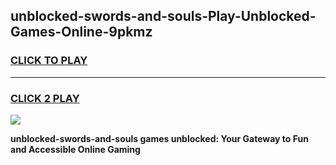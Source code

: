
## unblocked-swords-and-souls-Play-Unblocked-Games-Online-9pkmz
<h3>
<a href="https://premium76.site?title=unblocked-swords-and-souls&ref=25A">CLICK TO PLAY</a></h3>
<hr>

<h3>
<a href="https://premium76.site?title=unblocked-swords-and-souls&ref=25A">CLICK 2 PLAY</a>
  
</h3>

<a href="https://premium76.site?title=unblocked-swords-and-souls&ref=25A"><img src="https://clearcache.store/games.png"></a>


**unblocked-swords-and-souls games unblocked: Your Gateway to Fun and Accessible Online Gaming**
